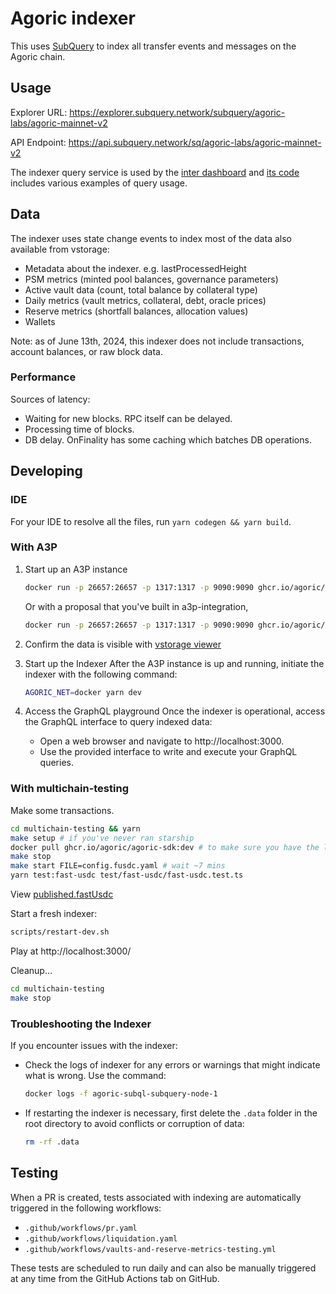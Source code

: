 # Agoric indexer

This uses [SubQuery](https://subquery.network) to index all transfer events and messages on the Agoric chain.

## Usage

Explorer URL: https://explorer.subquery.network/subquery/agoric-labs/agoric-mainnet-v2

API Endpoint: https://api.subquery.network/sq/agoric-labs/agoric-mainnet-v2

The indexer query service is used by the [inter dashboard](https://info.inter.trade/) and [its code](https://github.com/agoric-labs/agoric-inter-dashboard/blob/master/src/queries.ts) includes various examples of query usage.

## Data

The indexer uses state change events to index most of the data also available from vstorage:

- Metadata about the indexer. e.g. lastProcessedHeight
- PSM metrics (minted pool balances, governance parameters)
- Active vault data (count, total balance by collateral type)
- Daily metrics (vault metrics, collateral, debt, oracle prices)
- Reserve metrics (shortfall balances, allocation values)
- Wallets

Note: as of June 13th, 2024, this indexer does not include transactions, account balances, or raw block data.

### Performance

Sources of latency:

- Waiting for new blocks. RPC itself can be delayed.
- Processing time of blocks.
- DB delay. OnFinality has some caching which batches DB operations.

## Developing

### IDE

For your IDE to resolve all the files, run `yarn codegen && yarn build`.

### With A3P

1. Start up an A3P instance

   ```sh
   docker run -p 26657:26657 -p 1317:1317 -p 9090:9090 ghcr.io/agoric/agoric-3-proposals:latest
   ```

   Or with a proposal that you've built in a3p-integration,

   ```sh
   docker run -p 26657:26657 -p 1317:1317 -p 9090:9090 ghcr.io/agoric/agoric-3-proposals:use-fast-usdc
   ```

2. Confirm the data is visible with [vstorage viewer](https://vstorage.agoric.net/?endpoint=http%3A%2F%2Flocalhost%3A26657)

3. Start up the Indexer
   After the A3P instance is up and running, initiate the indexer with the following command:

   ```sh
   AGORIC_NET=docker yarn dev
   ```

4. Access the GraphQL playground
   Once the indexer is operational, access the GraphQL interface to query indexed data:

   - Open a web browser and navigate to http://localhost:3000.
   - Use the provided interface to write and execute your GraphQL queries.

### With multichain-testing

Make some transactions.

```sh
cd multichain-testing && yarn
make setup # if you've never ran starship
docker pull ghcr.io/agoric/agoric-sdk:dev # to make sure you have the latest IBC hooks changes
make stop
make start FILE=config.fusdc.yaml # wait ~7 mins
yarn test:fast-usdc test/fast-usdc/fast-usdc.test.ts
```

View [published.fastUsdc](https://vstorage.agoric.net/?endpoint=http%3A%2F%2Flocalhost%3A26657&path=published.fastUsdc)

Start a fresh indexer:

```sh
scripts/restart-dev.sh
```

Play at http://localhost:3000/

Cleanup…

```sh
cd multichain-testing
make stop
```

### Troubleshooting the Indexer

If you encounter issues with the indexer:

- Check the logs of indexer for any errors or warnings that might indicate what is wrong. Use the command:

  ```sh
  docker logs -f agoric-subql-subquery-node-1
  ```

- If restarting the indexer is necessary, first delete the `.data` folder in the root directory to avoid conflicts or corruption of data:

  ```sh
  rm -rf .data
  ```

## Testing

When a PR is created, tests associated with indexing are automatically triggered in the following workflows:

- `.github/workflows/pr.yaml`
- `.github/workflows/liquidation.yaml`
- `.github/workflows/vaults-and-reserve-metrics-testing.yml`

These tests are scheduled to run daily and can also be manually triggered at any time from the GitHub Actions tab on GitHub.

